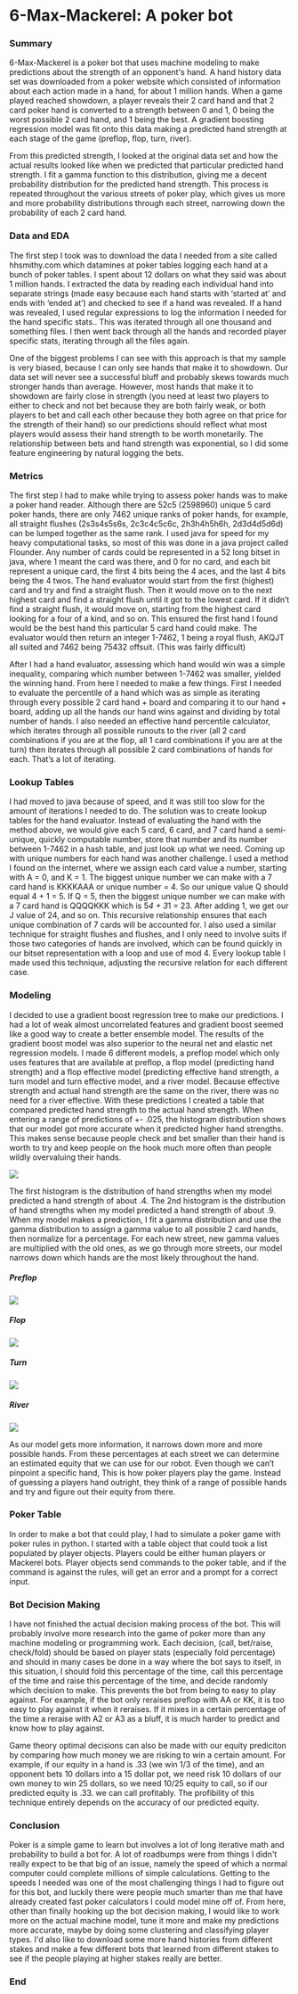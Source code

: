 # 6-Max-Mackerel: A poker bot

### Summary

6-Max-Mackerel is a poker bot that uses machine modeling to make predictions about the strength of an opponent's hand. A hand history data set was downloaded from a poker website which consisted of information about each action made in a hand, for about 1 million hands. When a game played reached showdown, a player reveals their 2 card hand and that 2 card poker hand is converted to a strength between 0 and 1, 0 being the worst possible 2 card hand, and 1 being the best. A gradient boosting regression model was fit onto this data making a predicted hand strength at each stage of the game (preflop, flop, turn, river).

From this predicted strength, I looked at the original data set and how the actual results looked like when we predicted that particular predicted hand strength. I fit a gamma function to this distribution, giving me a decent probability distribution for the predicted hand strength. This process is repeated throughout the various streets of poker play, which gives us more and more probability distributions through each street, narrowing down the probability of each 2 card hand.

### Data and EDA

The first step I took was to download the data I needed from a site called hhsmithy.com which datamines at poker tables logging each hand at a bunch of poker tables. I spent about 12 dollars on what they said was about 1 million hands. I extracted the data by reading each individual hand into separate strings (made easy because each hand starts with ‘started at’ and ends with ‘ended at’) and checked to see if a hand was revealed. If a hand was revealed, I used regular expressions to log the information I needed for the hand specific stats.. This was iterated through all one thousand and something files. I then went back through all the hands and recorded player specific stats, iterating through all the files again.

One of the biggest problems I can see with this approach is that my sample is very biased, because I can only see hands that make it to showdown. Our data set will never see a successful bluff and probably skews towards much stronger hands than average. However, most hands that make it to showdown are fairly close in strength (you need at least two players to either to check and not bet because they are both fairly weak, or both players to bet and call each other because they both agree on that price for the strength of their hand) so our predictions should reflect what most players would assess their hand strength to be worth monetarily. The relationship between bets and hand strength was exponential, so I did some feature engineering by natural logging the bets.


### Metrics

The first step I had to make while trying to assess poker hands was to make a poker hand reader. Although there are 52c5 (2598960) unique 5 card poker hands, there are only 7462 unique ranks of poker hands, for example, all straight flushes (2s3s4s5s6s, 2c3c4c5c6c, 2h3h4h5h6h, 2d3d4d5d6d) can be lumped together as the same rank. I used java for speed for my heavy computational tasks, so most of this was done in a java project called Flounder. Any number of cards could be represented in a 52 long bitset in java, where 1 meant the card was there, and 0 for no card, and each bit represent a unique card, the first 4 bits being the 4 aces, and the last 4 bits being the 4 twos. The hand evaluator would start from the first (highest) card and try and find a straight flush. Then it would move on to the next highest card and find a straight flush until it got to the lowest card. If it didn’t find a straight flush, it would move on, starting from the highest card looking for a four of a kind, and so on. This ensured the first hand I found would be the best hand this particular 5 card hand could make. The evaluator would then return an integer 1-7462, 1 being a royal flush, AKQJT all suited and 7462 being 75432 offsuit. (This was fairly difficult)

After I had a hand evaluator, assessing which hand would win was a simple inequality, comparing which number between 1-7462 was smaller, yielded the winning hand. From here I needed to make a few things. First I needed to evaluate the percentile of a hand which was as simple as iterating through every possible 2 card hand + board and comparing it to our hand + board, adding up all the hands our hand wins against and dividing by total number of hands. I also needed an effective hand percentile calculator, which iterates through all possible runouts to the river (all 2 card combinations if you are at the flop, all 1 card combinations if you are at the turn) then iterates through all possible 2 card combinations of hands for each. That’s a lot of iterating.

### Lookup Tables

I had moved to java because of speed, and it was still too slow for the amount of iterations I needed to do. The solution was to create lookup tables for the hand evaluator. Instead of evaluating the hand with the method above, we would give each 5 card, 6 card, and 7 card hand a semi-unique, quickly computable number, store that number and its number between 1-7462 in a hash table, and just look up what we need. Coming up with unique numbers for each hand was another challenge. I used a method I found on the internet, where we assign each card value a number, starting with A = 0, and K = 1. The biggest unique number we can make with a 7 card hand is KKKKAAA or unique number = 4. So our unique value Q should equal 4 + 1 = 5. If Q = 5, then the biggest unique number we can make with a 7 card hand is QQQQKKK which is 5*4 + 3*1 = 23. After adding 1, we get our J value of 24, and so on. This recursive relationship ensures that each unique combination of 7 cards will be accounted for. I also used a similar technique for straight flushes and flushes, and I only need to involve suits if those two categories of hands are involved, which can  be found quickly in our bitset representation with a loop and use of mod 4. Every lookup table I made used this technique, adjusting the recursive relation for each different case.
	
### Modeling

I decided to use a gradient boost regression tree to make our predictions. I had a lot of weak almost uncorrelated features and gradient boost seemed like a good way to create a better ensemble model. The results of the gradient boost model was also superior to the neural net and elastic net regression models. I made 6 different models, a preflop model which only uses features that are available at preflop, a flop model (predicting hand strength) and a flop effective model (predicting effective hand strength, a turn model and turn effective model, and a river model. Because effective strength and actual hand strength are the same on the river, there was no need for a river effective. With these predictions I created a table that compared predicted hand strength to the actual hand strength. When entering a range of predictions of +- .025, the histogram distribution shows that our model got more accurate when it predicted higher hand strengths. This makes sense because people check and bet smaller than their hand is worth to try and keep people on the hook much more often than people wildly overvaluing their hands.
	
![](https://i.imgur.com/IZa2eEU.png)

The first histogram is the distribution of hand strengths when my model predicted a hand strength of about .4. The 2nd histogram is the distribution of hand strengths when my model predicted a hand strength of about .9. When my model makes a prediction, I fit a gamma distribution and use the gamma distribution to assign a gamma value to all possible 2 card hands, then normalize for a percentage. For each new street, new gamma values are multiplied with the old ones, as we go through more streets, our model narrows down which hands are the most likely throughout the hand.

##### Preflop
![](https://i.imgur.com/CxsJyQP.png)
##### Flop
![](https://i.imgur.com/ZFB833a.png)
##### Turn
![](https://i.imgur.com/NWY6BEd.png)
##### River
![](https://i.imgur.com/yiRKtgv.png)

As our model gets more information, it narrows down more and more possible hands. From these percentages at each street we can determine an estimated equity that we can use for our robot. Even though we can’t pinpoint a specific hand, This is how poker players play the game. Instead of guessing a players hand outright, they think of a range of possible hands and try and figure out their equity from there.

### Poker Table

In order to make a bot that could play, I had to simulate a poker game with poker rules in python. I started with a table object that could took a list populated by player objects. Players could be either human players or Mackerel bots. Player objects send commands to the poker table, and if the command is against the rules, will get an error and a prompt for a correct input.

### Bot Decision Making

I have not finished the actual decision making process of the bot. This will probably involve more research into the game of poker more than any machine modeling or programming work. Each decision, (call, bet/raise, check/fold) should be based on player stats (especially fold percentage) and should in many cases be done in a way where the bot says to itself, in this situation, I should fold this percentage of the time, call this percentage of the time and raise this percentage of the time, and decide randomly which decision to make. This prevents the bot from being to easy to play against. For example, if the bot only reraises preflop with AA or KK, it is too easy to play against it when it reraises. If it mixes in a certain percentage of the time a reraise with A2 or A3 as a bluff, it is much harder to predict and know how to play against.

Game theory optimal decisions can also be made with our equity prediciton by comparing how much money we are risking to win a certain amount. For example, if our equity in a hand is .33 (we win 1/3 of the time), and an opponent bets 10 dollars into a 15 dollar pot, we need risk 10 dollars of our own money to win 25 dollars, so we need 10/25 equity to call, so if our predicted equity is .33. we can call profitably. The profibility of this technique entirely depends on the accuracy of our predicted equity.

### Conclusion

Poker is a simple game to learn but involves a lot of long iterative math and probability to build a bot for. A lot of roadbumps were from things I didn't really expect to be that big of an issue, namely the speed of which a normal computer could complete millions of simple calculations. Getting to the speeds I needed was one of the most challenging things I had to figure out for this bot, and luckily there were people much smarter than me that have already created fast poker calculators I could model mine off of. From here, other than finally hooking up the bot decision making, I would like to work more on the actual machine model, tune it more and make my predictions more accurate, maybe by doing some clustering and classifying player types. I'd also like to download some more hand histories from different stakes and make a few different bots that learned from different stakes to see if the people playing at higher stakes really are better.

### End
